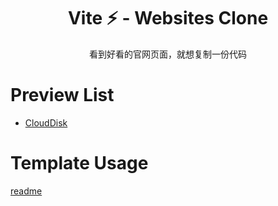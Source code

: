 <h1 align="center">Vite ⚡ - Websites Clone</h1>

<p align="center">
  看到好看的官网页面，就想复制一份代码
</p>

# Preview List
- [CloudDisk](https://xlzy520.cn/websites-clone/#/CloudDisk)

# Template Usage

[readme](https://github.com/xlzy520/vite-tailwind-vue2-vue3-starter)
